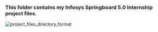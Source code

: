 ### This folder contains my Infosys Springboard 5.0 Internship project files.

![project_files_directory_format](https://github.com/user-attachments/assets/d2fa3a0d-cad5-413e-8ef2-40fd35435e18)
